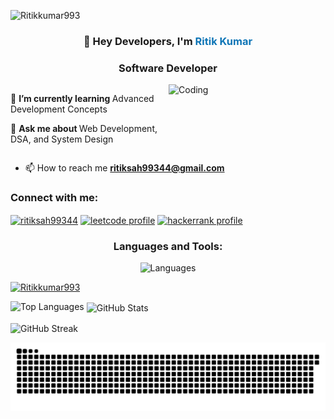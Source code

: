 <p align="left"> 
<img src="https://komarev.com/ghpvc/?username=Ritiksah99344&label=Profile%20views&color=0e75b6&style=flat" alt="Ritikkumar993" />
</p>



<h3 align="center">👋 Hey Developers, I'm <span style="color:#0e75b6;">Ritik Kumar</span></h3>
<h3 align="center">Software Developer</h3>

<div style="display:flex; justify-content: space-between;">
  <div>
    <p>🌱 <strong> I’m currently learning </strong> Advanced Development Concepts</p>
    <p>💬 <strong> Ask me about </strong> Web Development, DSA, and System Design</p>
  </div>
  <img align="right" alt="Coding" width="400" src="https://media.tenor.com/2uyENRmiUt0AAAAC/coding.gif">
</div>

- 📫 How to reach me **ritiksah99344@gmail.com**

<h3 align="left">Connect with me:</h3>
<p align="left">
<a href="https://www.codechef.com/users/ritiksah99344" target="blank"><img align="center" src="https://cdn.jsdelivr.net/npm/simple-icons@3.1.0/icons/codechef.svg" alt="ritiksah99344" height="30" width="40" /></a>
<a href="https://leetcode.com/u/ritiksah99344/" target="blank"><img align="center" src="https://raw.githubusercontent.com/rahuldkjain/github-profile-readme-generator/master/src/images/icons/Social/leet-code.svg" alt="leetcode profile" height="30" width="40" /></a>
<a href="https://www.hackerrank.com/ritiksah99344" target="blank"><img align="center" src="https://raw.githubusercontent.com/rahuldkjain/github-profile-readme-generator/master/src/images/icons/Social/hackerrank.svg" alt="hackerrank profile" height="30" width="40" /></a>
</p>

<div>
  <h3 align="center">Languages and Tools:</h3>
  <p align="center">
    <img src="https://skillicons.dev/icons?i=c,cpp,java,python,javascript,typescript,html,css,tailwind,bootstrap,npm,react,next,vite,laravel,nodejs,express,mongodb,mysql,postgres,redis,redux,firebase,docker,vercel,replit,git,github,gitlab,vscode,powershell,postman,figma,linux,ubuntu,jquery,bash" alt="Languages">
  </p>
</div>

<p align="left"> <a href="https://github.com/ryo-ma/github-profile-trophy"><img src="https://github-profile-trophy.vercel.app/?username=Ritikkumar993" alt="Ritikkumar993" /></a> </p>
<p><img align="left" src="https://github-readme-stats.vercel.app/api/top-langs?username=Ritikkumar993&show_icons=true&locale=en&layout=compact" alt="Top Languages" /></p>

<p>&nbsp;<img align="center" src="https://github-readme-stats.vercel.app/api?username=Ritikkumar993&show_icons=true&locale=en" alt="GitHub Stats" /></p>

<p><img align="center" src="https://github-readme-streak-stats.herokuapp.com/?user=Ritikkumar993&" alt="GitHub Streak" /></p>

<img src="https://github.com/SohaHussain/SohaHussain/blob/main/github-contribution-grid-snake.svg">
